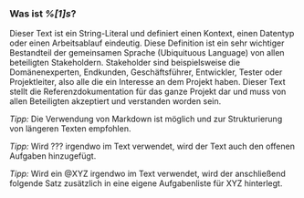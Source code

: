 ### Was ist _%[1]s_?

Dieser Text ist ein String-Literal und definiert einen Kontext, einen Datentyp oder einen Arbeitsablauf eindeutig.
Diese Definition ist ein sehr wichtiger Bestandteil der gemeinsamen Sprache (Ubiquituous Language) von allen beteiligten Stakeholdern.
Stakeholder sind beispielsweise die Domänenexperten, Endkunden, Geschäftsführer, Entwickler, Tester oder Projektleiter, also alle die ein Interesse an dem Projekt haben.
Dieser Text stellt die Referenzdokumentation für das ganze Projekt dar und muss von allen Beteiligten akzeptiert und verstanden worden sein.

_Tipp:_ Die Verwendung von Markdown ist möglich und zur Strukturierung von längeren Texten empfohlen.

_Tipp:_ Wird ??? irgendwo im Text verwendet, wird der Text auch den offenen Aufgaben hinzugefügt.

_Tipp:_ Wird ein @XYZ irgendwo im Text verwendet, wird der anschließend folgende Satz zusätzlich in eine eigene Aufgabenliste für XYZ hinterlegt.
